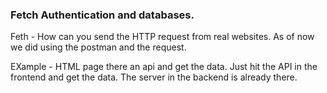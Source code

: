 ### Fetch Authentication and databases.

Feth - How can you send the HTTP request from real websites. As of now we did using the postman and the request.

EXample - HTML page there an api and get the data.
Just hit the API in the frontend and get the data. The server in the backend is already there.
